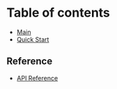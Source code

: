 # Table of contents

* [Main](Projects/flipback/reduct-storage/reduct-cpp/docs/README.mdflipback/reduct-storage/reduct-cpp/docs/README.md)
* [Quick Start](Projects/flipback/reduct-storage/reduct-cpp/docs/quick-start.mdack/reduct-storage/reduct-cpp/docs/quick-start.md)

## Reference

* [API Reference](Projects/flipback/reduct-storage/reduct-cpp/docs/referenceflipback/reduct-storage/reduct-cpp/docs/reference/api-reference.md)
